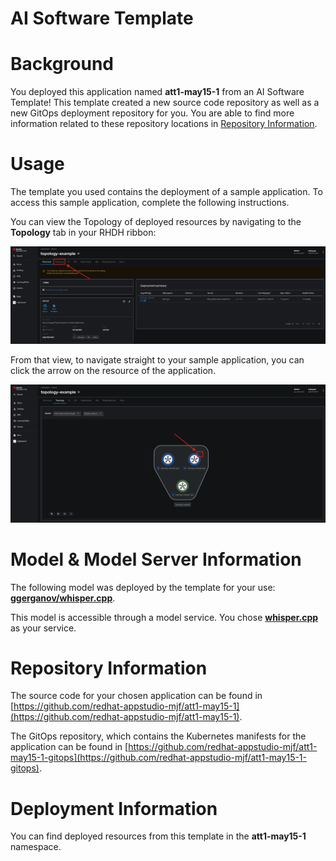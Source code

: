# AI Software Template

# Background

You deployed this application named **att1-may15-1** from an AI Software Template! This template created a new source code repository as well as a new GitOps deployment repository for you. You are able to find more information related to these repository locations in [Repository Information](#repository-information).

# Usage

The template you used contains the deployment of a sample application. To access this sample application, complete the following instructions.

You can view the Topology of deployed resources by navigating to the **Topology** tab in your RHDH ribbon:

![Topology Ribbon](./images/topology-ribbon.png)

From that view, to navigate straight to your sample application, you can click the arrow on the resource of the application.

![Topology View Application Link](./images/topology-app-link.png)

# Model & Model Server Information
The following model was deployed by the template for your use: **[ggerganov/whisper.cpp](https://huggingface.co/ggerganov/whisper.cpp)**.

This model is accessible through a model service. You chose **[whisper.cpp]( https://github.com/containers/ai-lab-recipes/tree/main/model_servers/whispercpp)** as your service.

# Repository Information

The source code for your chosen application can be found in [https://github.com/redhat-appstudio-mjf/att1-may15-1](https://github.com/redhat-appstudio-mjf/att1-may15-1).

The GitOps repository, which contains the Kubernetes manifests for the application can be found in 
[https://github.com/redhat-appstudio-mjf/att1-may15-1-gitops](https://github.com/redhat-appstudio-mjf/att1-may15-1-gitops). 

# Deployment Information

You can find deployed resources from this template in the **att1-may15-1** namespace.
